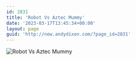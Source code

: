 ```yaml
---
id: 2831
title: 'Robot Vs Aztec Mummy'
date: '2023-03-17T13:45:34+00:00'
layout: page
guid: 'http://new.andydixon.com/?page_id=2831'
---
```


![Robot Vs Aztec Mummy](https://i0.wp.com/assets.g8x2.ldn.idrivee2-23.com/posters/Robot%20Vs%20Aztec%20Mummy%2001.jpg?w=1200&ssl=1 "Robot Vs Aztec Mummy")
